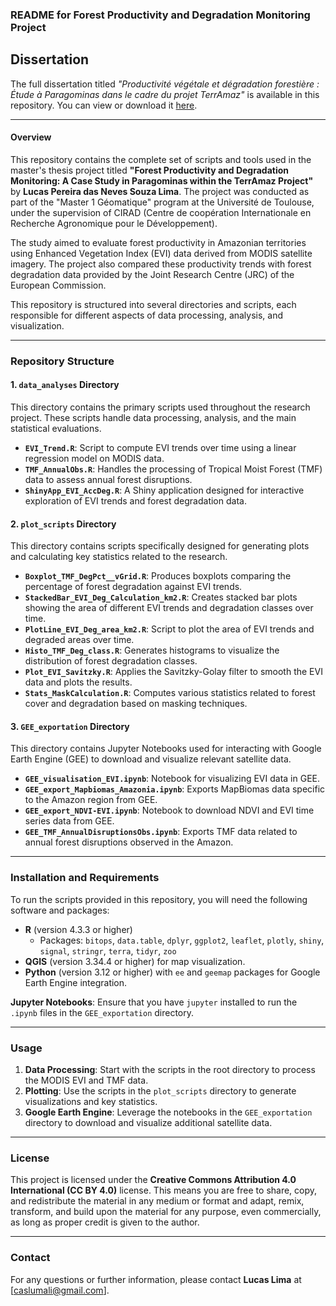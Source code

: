 ### README for Forest Productivity and Degradation Monitoring Project

## Dissertation

The full dissertation titled *"Productivité végétale et dégradation forestière : Étude à Paragominas dans le cadre du projet TerrAmaz"* is available in this repository. You can view or download it [here](./UE801_Rapport_LucasLima.pdf).


---

#### Overview

This repository contains the complete set of scripts and tools used in the master's thesis project titled **"Forest Productivity and Degradation Monitoring: A Case Study in Paragominas within the TerrAmaz Project"** by **Lucas Pereira das Neves Souza Lima**. The project was conducted as part of the "Master 1 Géomatique" program at the Université de Toulouse, under the supervision of CIRAD (Centre de coopération Internationale en Recherche Agronomique pour le Développement).

The study aimed to evaluate forest productivity in Amazonian territories using Enhanced Vegetation Index (EVI) data derived from MODIS satellite imagery. The project also compared these productivity trends with forest degradation data provided by the Joint Research Centre (JRC) of the European Commission.

This repository is structured into several directories and scripts, each responsible for different aspects of data processing, analysis, and visualization.

---

### Repository Structure

#### 1. **`data_analyses` Directory**

This directory contains the primary scripts used throughout the research project. These scripts handle data processing, analysis, and the main statistical evaluations.

- **`EVI_Trend.R`**: Script to compute EVI trends over time using a linear regression model on MODIS data.
- **`TMF_AnnualObs.R`**: Handles the processing of Tropical Moist Forest (TMF) data to assess annual forest disruptions.
- **`ShinyApp_EVI_AccDeg.R`**: A Shiny application designed for interactive exploration of EVI trends and forest degradation data.

#### 2. **`plot_scripts` Directory**

This directory contains scripts specifically designed for generating plots and calculating key statistics related to the research.

- **`Boxplot_TMF_DegPct__vGrid.R`**: Produces boxplots comparing the percentage of forest degradation against EVI trends.
- **`StackedBar_EVI_Deg_Calculation_km2.R`**: Creates stacked bar plots showing the area of different EVI trends and degradation classes over time.
- **`PlotLine_EVI_Deg_area_km2.R`**: Script to plot the area of EVI trends and degraded areas over time.
- **`Histo_TMF_Deg_class.R`**: Generates histograms to visualize the distribution of forest degradation classes.
- **`Plot_EVI_Savitzky.R`**: Applies the Savitzky-Golay filter to smooth the EVI data and plots the results.
- **`Stats_MaskCalculation.R`**: Computes various statistics related to forest cover and degradation based on masking techniques.

#### 3. **`GEE_exportation` Directory**

This directory contains Jupyter Notebooks used for interacting with Google Earth Engine (GEE) to download and visualize relevant satellite data.

- **`GEE_visualisation_EVI.ipynb`**: Notebook for visualizing EVI data in GEE.
- **`GEE_export_Mapbiomas_Amazonia.ipynb`**: Exports MapBiomas data specific to the Amazon region from GEE.
- **`GEE_export_NDVI-EVI.ipynb`**: Notebook to download NDVI and EVI time series data from GEE.
- **`GEE_TMF_AnnualDisruptionsObs.ipynb`**: Exports TMF data related to annual forest disruptions observed in the Amazon.

---

### Installation and Requirements

To run the scripts provided in this repository, you will need the following software and packages:

- **R** (version 4.3.3 or higher)
  - Packages: `bitops`, `data.table`, `dplyr`, `ggplot2`, `leaflet`, `plotly`, `shiny`, `signal`, `stringr`, `terra`, `tidyr`, `zoo`
- **QGIS** (version 3.34.4 or higher) for map visualization.
- **Python** (version 3.12 or higher) with `ee` and `geemap` packages for Google Earth Engine integration.

**Jupyter Notebooks**: Ensure that you have `jupyter` installed to run the `.ipynb` files in the `GEE_exportation` directory.

---

### Usage

1. **Data Processing**: Start with the scripts in the root directory to process the MODIS EVI and TMF data.
2. **Plotting**: Use the scripts in the `plot_scripts` directory to generate visualizations and key statistics.
3. **Google Earth Engine**: Leverage the notebooks in the `GEE_exportation` directory to download and visualize additional satellite data.

---

### License

This project is licensed under the **Creative Commons Attribution 4.0 International (CC BY 4.0)** license. This means you are free to share, copy, and redistribute the material in any medium or format and adapt, remix, transform, and build upon the material for any purpose, even commercially, as long as proper credit is given to the author.

---

### Contact

For any questions or further information, please contact **Lucas Lima** at [caslumali@gmail.com].
